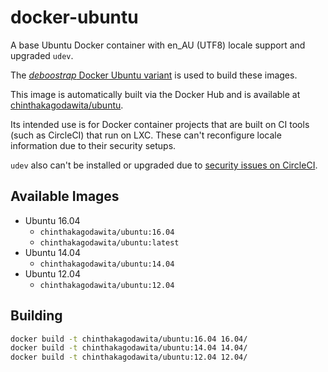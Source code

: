 # docker-ubuntu
A base Ubuntu Docker container with en_AU (UTF8) locale support and upgraded `udev`.

The [_deboostrap_ Docker Ubuntu variant](https://hub.docker.com/_/ubuntu-debootstrap/) is used to build these images.

This image is automatically built via the Docker Hub and is available at [chinthakagodawita/ubuntu](https://hub.docker.com/r/chinthakagodawita/ubuntu/).

Its intended use is for Docker container projects that are built on CI tools (such as CircleCI) that run on LXC. These can't reconfigure locale information due to their security setups.

`udev` also can't be installed or upgraded due to [security issues on CircleCI](https://discuss.circleci.com/t/unable-to-install-udev-package-apparmor/657/2).

## Available Images

* Ubuntu 16.04
    - `chinthakagodawita/ubuntu:16.04`
    - `chinthakagodawita/ubuntu:latest`
* Ubuntu 14.04
    - `chinthakagodawita/ubuntu:14.04`
* Ubuntu 12.04
    - `chinthakagodawita/ubuntu:12.04`

## Building
```bash
docker build -t chinthakagodawita/ubuntu:16.04 16.04/
docker build -t chinthakagodawita/ubuntu:14.04 14.04/
docker build -t chinthakagodawita/ubuntu:12.04 12.04/
```
